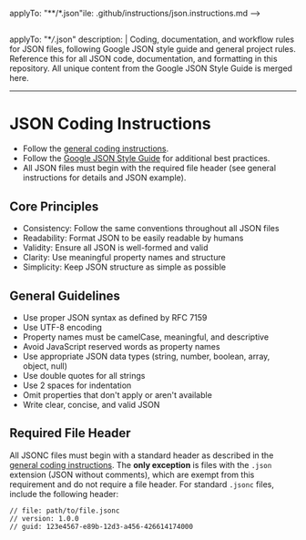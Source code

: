 <!-- file: .github/instructions/json.instructions.md -->
<!-- version: 1.0.0 -->
<!-- guid: 3c2d1e0f-9a8b-7c6d-5e4f-3a2b1c0d9e8f -->

applyTo: "\*\*/\*.json"ile: .github/instructions/json.instructions.md -->

<!-- version: 1.0.0 -->

## <!-- guid: 3c2d1e0f-9a8b-7c6d-5e4f-3a2b1c0d9e8f -->

applyTo: "\*_/_.json"
description: |
Coding, documentation, and workflow rules for JSON files, following Google JSON style guide and general project rules. Reference this for all JSON code, documentation, and formatting in this repository. All unique content from the Google JSON Style Guide is merged here.

---

# JSON Coding Instructions

- Follow the [general coding instructions](general-coding.instructions.md).
- Follow the [Google JSON Style Guide](https://google.github.io/styleguide/jsoncstyleguide.xml) for additional best practices.
- All JSON files must begin with the required file header (see general instructions for details and JSON example).

## Core Principles

- Consistency: Follow the same conventions throughout all JSON files
- Readability: Format JSON to be easily readable by humans
- Validity: Ensure all JSON is well-formed and valid
- Clarity: Use meaningful property names and structure
- Simplicity: Keep JSON structure as simple as possible

## General Guidelines

- Use proper JSON syntax as defined by RFC 7159
- Use UTF-8 encoding
- Property names must be camelCase, meaningful, and descriptive
- Avoid JavaScript reserved words as property names
- Use appropriate JSON data types (string, number, boolean, array, object, null)
- Use double quotes for all strings
- Use 2 spaces for indentation
- Omit properties that don't apply or aren't available
- Write clear, concise, and valid JSON

## Required File Header

All JSONC files must begin with a standard header as described in the [general coding instructions](general-coding.instructions.md). The **only exception** is files with the `.json` extension (JSON without comments), which are exempt from this requirement and do not require a file header. For standard `.jsonc` files, include the following header:

```jsonc
// file: path/to/file.jsonc
// version: 1.0.0
// guid: 123e4567-e89b-12d3-a456-426614174000
```
